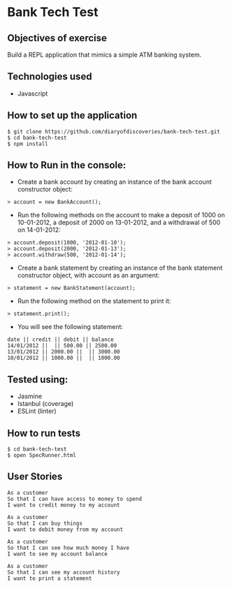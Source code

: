 Bank Tech Test
==============

Objectives of exercise
----
Build a REPL application that mimics a simple ATM banking system.

Technologies used
----
- Javascript

How to set up the application
----
```
$ git clone https://github.com/diaryofdiscoveries/bank-tech-test.git
$ cd bank-tech-test
$ npm install
```

How to Run in the console:
-------
- Create a bank account by creating an instance of the bank account constructor object:
```
> account = new BankAccount();
```
- Run the following methods on the account to make a deposit of 1000 on 10-01-2012, a deposit of 2000 on 13-01-2012, and a withdrawal of 500 on 14-01-2012:
```
> account.deposit(1000, '2012-01-10');
> account.deposit(2000, '2012-01-13');
> account.withdraw(500, '2012-01-14');
```
- Create a bank statement by creating an instance of the bank statement constructor object, with account as an argument:
```
> statement = new BankStatement(account);
```
- Run the following method on the statement to print it:
```
> statement.print();
```

- You will see the following statement:

```
date || credit || debit || balance
14/01/2012 ||  || 500.00 || 2500.00
13/01/2012 || 2000.00 ||  || 3000.00
10/01/2012 || 1000.00 ||  || 1000.00
```

Tested using:
----
- Jasmine
- Istanbul (coverage)
- ESLint (linter)


How to run tests
----
```
$ cd bank-tech-test
$ open SpecRunner.html
```

User Stories
----
```
As a customer
So that I can have access to money to spend
I want to credit money to my account
```
```
As a customer
So that I can buy things
I want to debit money from my account
```
```
As a customer
So that I can see how much money I have
I want to see my account balance
```
```
As a customer
So that I can see my account history
I want to print a statement
```
